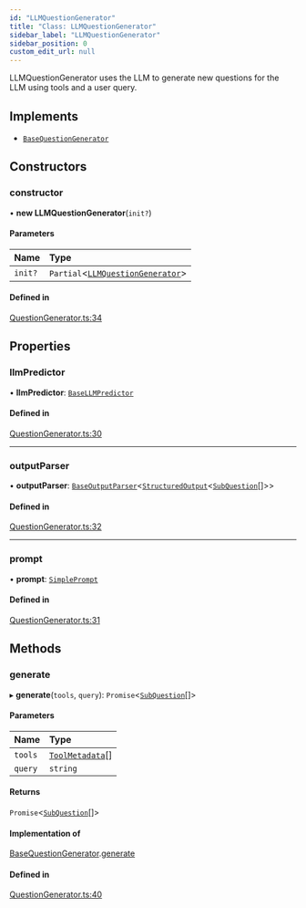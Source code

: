 ```yaml
---
id: "LLMQuestionGenerator"
title: "Class: LLMQuestionGenerator"
sidebar_label: "LLMQuestionGenerator"
sidebar_position: 0
custom_edit_url: null
---
```


LLMQuestionGenerator uses the LLM to generate new questions for the LLM using tools and a user query.

## Implements

- [`BaseQuestionGenerator`](../interfaces/BaseQuestionGenerator.md)

## Constructors

### constructor

• **new LLMQuestionGenerator**(`init?`)

#### Parameters

| Name | Type |
| :------ | :------ |
| `init?` | `Partial`<[`LLMQuestionGenerator`](LLMQuestionGenerator.md)\> |

#### Defined in

[QuestionGenerator.ts:34](https://github.com/run-llama/LlamaIndexTS/blob/9d0cadf/packages/core/src/QuestionGenerator.ts#L34)

## Properties

### llmPredictor

• **llmPredictor**: [`BaseLLMPredictor`](../interfaces/BaseLLMPredictor.md)

#### Defined in

[QuestionGenerator.ts:30](https://github.com/run-llama/LlamaIndexTS/blob/9d0cadf/packages/core/src/QuestionGenerator.ts#L30)

___

### outputParser

• **outputParser**: [`BaseOutputParser`](../interfaces/BaseOutputParser.md)<[`StructuredOutput`](../interfaces/StructuredOutput.md)<[`SubQuestion`](../interfaces/SubQuestion.md)[]\>\>

#### Defined in

[QuestionGenerator.ts:32](https://github.com/run-llama/LlamaIndexTS/blob/9d0cadf/packages/core/src/QuestionGenerator.ts#L32)

___

### prompt

• **prompt**: [`SimplePrompt`](../modules.md#simpleprompt)

#### Defined in

[QuestionGenerator.ts:31](https://github.com/run-llama/LlamaIndexTS/blob/9d0cadf/packages/core/src/QuestionGenerator.ts#L31)

## Methods

### generate

▸ **generate**(`tools`, `query`): `Promise`<[`SubQuestion`](../interfaces/SubQuestion.md)[]\>

#### Parameters

| Name | Type |
| :------ | :------ |
| `tools` | [`ToolMetadata`](../interfaces/ToolMetadata.md)[] |
| `query` | `string` |

#### Returns

`Promise`<[`SubQuestion`](../interfaces/SubQuestion.md)[]\>

#### Implementation of

[BaseQuestionGenerator](../interfaces/BaseQuestionGenerator.md).[generate](../interfaces/BaseQuestionGenerator.md#generate)

#### Defined in

[QuestionGenerator.ts:40](https://github.com/run-llama/LlamaIndexTS/blob/9d0cadf/packages/core/src/QuestionGenerator.ts#L40)
